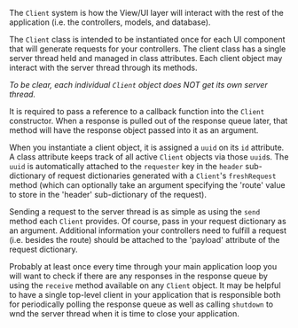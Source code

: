 The `Client` system is how the View/UI layer will interact with the rest of the application (i.e. the controllers, models, and database).

The `Client` class is intended to be instantiated once for each UI component that will generate requests for your controllers. The client class has a single server thread held and managed in class attributes. Each client object may interact with the server thread through its methods. 

*To be clear, each individual `Client` object does NOT get its own server thread.*

It is required to pass a reference to a callback function into the `Client` constructor. When a response is pulled out of the response queue later, that method will have the response object passed into it as an argument. 

When you instantiate a client object, it is assigned a `uuid` on its `id` attribute. A class attribute keeps track of all active `Client` objects via those `uuid`s. The `uuid` is automatically attached to the `requester` key in the `header` sub-dictionary of request dictionaries generated with a `Client`'s `freshRequest` method (which can optionally take an argument specifying the 'route' value to store in the 'header' sub-dictionary of the request). 

Sending a request to the server thread is as simple as using the `send` method each `Client` provides. Of course, pass in your request dictionary as an argument.  Additional information your controllers need to fulfill a request (i.e. besides the route) should be attached to the 'payload' attribute of the request dictionary.

Probably at least once every time through your main application loop you will want to check if there are any responses in the response queue by using the `receive` method available on any `Client` object. It may be helpful to have a single top-level client in your application that is responsible both for periodically polling the response queue as well as calling `shutdown` to wnd the server thread when it is time to close your application.